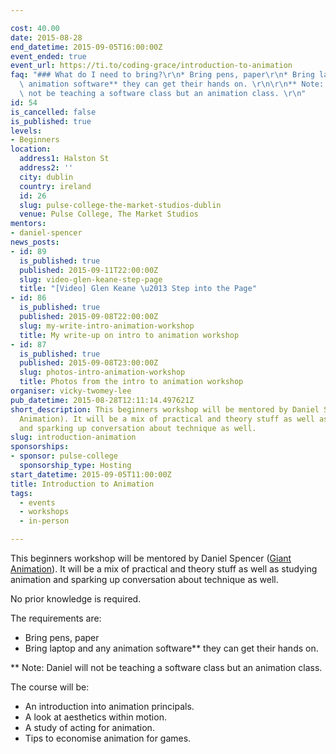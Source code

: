 ```yaml
---

cost: 40.00
date: 2015-08-28
end_datetime: 2015-09-05T16:00:00Z
event_ended: true
event_url: https://ti.to/coding-grace/introduction-to-animation
faq: "### What do I need to bring?\r\n* Bring pens, paper\r\n* Bring laptop and any\
  \ animation software** they can get their hands on. \r\n\r\n** Note: Daniel will\
  \ not be teaching a software class but an animation class. \r\n"
id: 54
is_cancelled: false
is_published: true
levels:
- Beginners
location:
  address1: Halston St
  address2: ''
  city: dublin
  country: ireland
  id: 26
  slug: pulse-college-the-market-studios-dublin
  venue: Pulse College, The Market Studios
mentors:
- daniel-spencer
news_posts:
- id: 89
  is_published: true
  published: 2015-09-11T22:00:00Z
  slug: video-glen-keane-step-page
  title: "[Video] Glen Keane \u2013 Step into the Page"
- id: 86
  is_published: true
  published: 2015-09-08T22:00:00Z
  slug: my-write-intro-animation-workshop
  title: My write-up on intro to animation workshop
- id: 87
  is_published: true
  published: 2015-09-08T23:00:00Z
  slug: photos-intro-animation-workshop
  title: Photos from the intro to animation workshop
organiser: vicky-twomey-lee
pub_datetime: 2015-08-28T12:11:14.497621Z
short_description: This beginners workshop will be mentored by Daniel Spencer (Giant
  Animation). It will be a mix of practical and theory stuff as well as studying animation
  and sparking up conversation about technique as well.
slug: introduction-animation
sponsorships:
- sponsor: pulse-college
  sponsorship_type: Hosting
start_datetime: 2015-09-05T11:00:00Z
title: Introduction to Animation
tags:
  - events
  - workshops
  - in-person

---
```


This beginners workshop will be mentored by Daniel Spencer ([Giant Animation](http://www.giant.ie/)). It will be a mix of practical and theory stuff as well as studying animation and sparking up conversation about technique as well.

No prior knowledge is required.

The requirements are:

* Bring pens, paper
* Bring laptop and any animation software** they can get their hands on. 

** Note: Daniel will not be teaching a software class but an animation class. 

The course will be: 

* An introduction into animation principals.
* A look at aesthetics within motion.
* A study of acting for animation.
* Tips to economise animation for games.